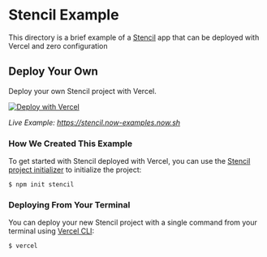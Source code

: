 # Stencil Example

This directory is a brief example of a [Stencil](https://stenciljs.com/) app that can be deployed with Vercel and zero configuration

## Deploy Your Own

Deploy your own Stencil project with Vercel.

[![Deploy with Vercel](https://vercel.com/button)](https://vercel.com/import/project?template=https://github.com/zeit/now/tree/master/examples/stencil)

_Live Example: https://stencil.now-examples.now.sh_

### How We Created This Example

To get started with Stencil deployed with Vercel, you can use the [Stencil project initializer](https://stenciljs.com/docs/getting-started#starting-a-new-project) to initialize the project:

```shell
$ npm init stencil
```

### Deploying From Your Terminal

You can deploy your new Stencil project with a single command from your terminal using [Vercel CLI](https://vercel.com/download):

```shell
$ vercel
```
